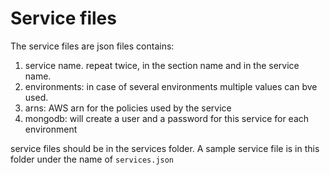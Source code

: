 Service files
===============
The service files are json files contains:
1. service name. repeat twice, in the section name and in the service name.
2. environments: in case of several environments multiple values can bve used.
3. arns: AWS arn for the policies used by the service
4. mongodb: will create a user and a password for this service for each environment

service files should be in the services folder. A sample service file is in this folder under the name of `services.json`
